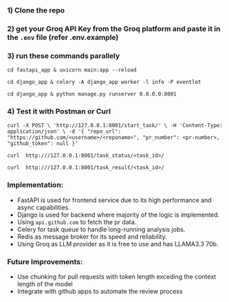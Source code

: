 ### 1) Clone the repo
### 2) get your Groq API Key from the Groq platform and paste it in the `.env` file (refer .env.example)

### 3) run these commands parallely 

`cd fastapi_app & uvicorn main:app --reload`

`cd django_app & celery -A django_app worker -l info -P eventlet`

`cd django_app & python manage.py runserver 0.0.0.0:8001`



### 4) Test it with Postman or Curl

`curl -X POST \
  'http://127.0.0.1:8001/start_task/' \
  -H 'Content-Type: application/json' \
  -d '{
    "repo_url": "https://github.com/<username>/<reponame>",
    "pr_number": <pr-number>,
    "github_token": null
  }'
  `

`curl  http:///127.0.0.1:8001/task_status/<task_id>/`

`curl  http:///127.0.0.1:8001/task_result/<task_id>/`


### Implementation:
- FastAPI is used for frontend service due to its high performance and async capabilities.
- Django is used for backend where majority of the logic is implemented.
- Using `api.github.com` to fetch the pr data.
- Celery for task queue to handle long-running analysis jobs.
- Redis as message broker for its speed and reliability.
- Using Groq as LLM provider as it is free to use and has LLAMA3.3 70b.


### Future Improvements:
- Use chunking for pull requests with token length exceding the context length of the model
- Integrate with github apps to automate the review process


